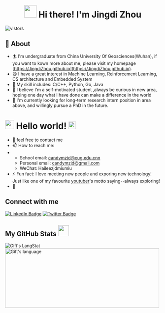 <!-- Heading -->
<h1 align="center"><img src = "https://raw.githubusercontent.com/MartinHeinz/MartinHeinz/master/wave.gif" width = 40px> Hi there! I'm Jingdi Zhou</h3>
<p align="left">
  <img src="https://visitor-badge.glitch.me/badge?page_id=JingdiZhou" alt="vistors" />
</p>

  
## 🧐 About

- 🏄‍ I'm undergraduate from China University Of Geosciences(Wuhan), if you want to kown more about me, please visit my homepage  [https://JingdiZhou.github.io](https://JingdiZhou.github.io).
- 😄 I have a great interest in Machine Learning, Reinforcement Learning, CS architecture and Embedded System
- 🔭 My skill includes: C/C++, Python, Go, Java
- 🌱 I believe I'm a self-motivated student ,always be curious in new area, hoping one day what I have done can make a difference in the world
- 👯 I'm currently looking for long-term research intern position in area above, and willingly pursue a PhD in the future.

# <img src="https://github.com/TheDudeThatCode/TheDudeThatCode/blob/master/Assets/Hi.gif" width="29px"> Hello world!&nbsp;<img src="https://github.com/TheDudeThatCode/TheDudeThatCode/blob/master/Assets/Earth.gif" width="24px">

- 💬 feel free to contact me
- 📫 How to reach me: 
-   - School email: candymzjd@cug.edu.cnn
    - Personal email: candymzjd@gmail.com
    - WeChat: Haileezjdmiumiu 
- ⚡ Fun fact: I love meeting new people and exporing new technology! Just like one of my favourite [youtuber](https://www.youtube.com/@torrespit666)'s motto saying--always exploring!
- 💬 

<h2>Connect with me </h3>
    <p>
        <a href="http://www.linkedin.com/in/jingdi-zhou-a4a980226"><img src="https://img.shields.io/badge/-Jingdi Zhou-blue?style=plastic&amp;labelColor=blue&amp;logo=LinkedIn&amp;link=http://www.linkedin.com/in/jingdi-zhou-a4a980226" alt="LinkedIn Badge"></a> 
       <a href="https://twitter.com/candymskye"><img src="https://img.shields.io/badge/-candymskye-informational?style=plastic&amp;labelColor=informational&amp;logo=Twitter&amp;link=https://twitter.com/candymskye" alt="Twitter Badge"></a>

   </p>

##  My GitHub Stats <img src = "https://i.pinimg.com/originals/65/c4/f4/65c4f452571be1261e9c623f7da488ac.gif" width = 35px> 
 
 <div>
   <img align="center" src="https://github-readme-streak-stats.herokuapp.com/?user=JingdiZhou" alt="Gift's LangStat" />
  <img align="center" src="https://github-readme-stats.vercel.app/api/top-langs?username=JIngdiZhou&langs_count=10&show_icons=true&locale=en&layout=compact&theme=light" alt="Gift's language" height="192px"  width="500px"/>
</div>

<!--
**sakshamtaneja21/sakshamtaneja21** is a ✨ _special_ ✨ repository because its `README.md` (this file) appears on your GitHub profile.

🤔

-->
